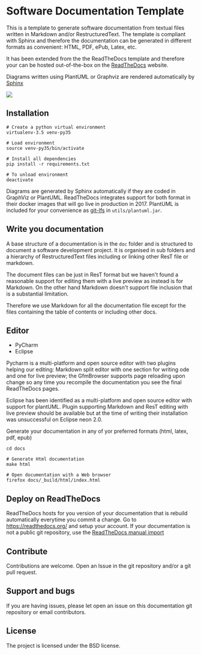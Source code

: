 
Software Documentation Template
=================================
This is a template to generate software documentation from textual
files written in Markdown and/or RestructuredText.
The template is compliant with Sphinx and therefore the documentation can be
generated in different formats as convenient: HTML, PDF, ePub, Latex, etc.

It has been extended from the the ReadTheDocs template and therefore
your can be hosted out-of-the-box on the [ReadTheDocs](https://readthedocs.org/) website.

Diagrams written using PlantUML or Graphviz are rendered automatically
by [Sphinx](sphinx-doc.org) 

<a href="http://documentation-template.readthedocs.io/en/latest/?badge=latest" style="text-decoration: none;" onclick="$('#badge_markup').toggle(); return false;">
        <img src="https://readthedocs.org/projects/documentation-template/badge/?version=latest" />
      </a>
      
Installation
----------------


    # Create a python virtual environment
    virtualenv-3.5 venv-py35
        
    # Load environment
    source venv-py35/bin/activate
        
    # Install all dependencies
    pip install -r requirements.txt
        
    # To unload environment
    deactivate



Diagrams are generated by Sphinx automatically if they are coded in GraphViz 
or PlantUML. ReadTheDocs integrates support for both format in their docker 
images that will go live in production in 2017.
PlantUML is included for your convenience as [git-lfs](https://git-lfs.github.com/)
in ```utils/plantuml.jar```. 

Write you documentation
-----------------------
A base structure of a documentation is in the ```doc``` folder and is structured 
to document a software development project.
It is organised in sub folders and a hierarchy of RestructuredText files 
including or linking other ResT file or markdown.

The document files can be just in ResT format but we haven't found a reasonable support
 for editing them with a live preview as instead is for Markdown. On the other 
 hand Markdown doesn't support file inclusion that is a substantial limitation.
 
Therefore we use Markdown for all the documentation file except for the
files containing the table of contents or including other docs.

Editor
-----------
* PyCharm
* Eclipse


 Pycharm is a multi-platform and open source editor with two plugins helping our editing: Markdown split editor with one section for writing ode and one for live preview; the GfmBrowser supports page reloading upon change so any time you recompile the documentation you see the final ReadTheDocs pages.


 Eclipse has been identified as a multi-platform and open source editor with support for plantUML. Plugin supporting Markdown and ResT editing with live preview should be available but at the time of writing their installation was unsuccessful on Eclipse neon 2.0.


Generate your documentation in any of yor preferred formats (html, latex, pdf, epub)

    cd docs
    
    # Generate Html documentation
    make html
    
    # Open documentation with a Web browser
    firefox docs/_build/html/index.html
    



Deploy on ReadTheDocs
----------------------

ReadTheDocs hosts for you version of your documentation that is rebuild 
automatically everytime you commit a change.
Go to https://readthedocs.org/ and setup your account.
If your documentation is not a public git repository, use the 
[ReadTheDocs manual import](https://readthedocs.org/dashboard/import/manual/?)


Contribute
----------
Contributions are welcome. Open an Issue in the git repository and/or a
git pull request.

Support and bugs
----------------

If you are having issues, please let open an issue on this documentation
 git repository or email contributors.

License
-------

The project is licensed under the BSD license.
